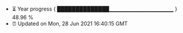 - ⏳ Year progress { ██████████████▁▁▁▁▁▁▁▁▁▁▁▁▁▁▁▁ } 48.96 %
- ⏰ Updated on Mon, 28 Jun 2021 16:40:15 GMT

